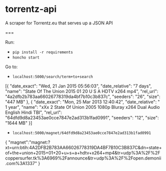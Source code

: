 # torrentz-api
A scraper for Torrentz.eu that serves up a JSON API

===

Run:

- ```pip install -r requirements```
- ``` honcho start ```


Go to:

- ```localhost:5000/search/term+to+search```

[{
	"date_exact":
	"Wed, 21 Jan 2015 05:56:03",
	"date_relative":
	"7 days",
	"name":
	"State Of The Union 2015 01 20 U S A HDTV x264 mp4",
	"rel_url":
	"4a2dfb2b783aa66026778319da4bf7b10c3b837c",
	"seeders":
	"26",
	"size":
	"447 MB"
},
{
	"date_exact":
	"Mon, 25 Mar 2013 12:40:42",
	"date_relative":
	" 1 year",
	"name":
	"xXx 2 State Of Union 2005 1080p Bluray x264 Dual Audio English Hindi TBI",
	"rel_url":
	"64dfd9d8a23453ae0cce7847e2ad313b1fad0991",
	"seeders":
	"12",
	"size":
	"1644 MB"
}]

- ```localhost:5000/magnet/64dfd9d8a23453ae0cce7847e2ad313b1fad0991```

{
	"magnet":"magnet:?xt=urn:btih:4A2DFB2B783AA66026778319DA4BF7B10C3B837C&dn=state+of+the+union+2015+01+20+u+s+a+hdtv+x264+mp4&tr=udp%3A%2F%2Fcoppersurfer.tk%3A6969%2Fannounce&tr=udp%3A%2F%2Fopen.demonii.com%3A1337"
}